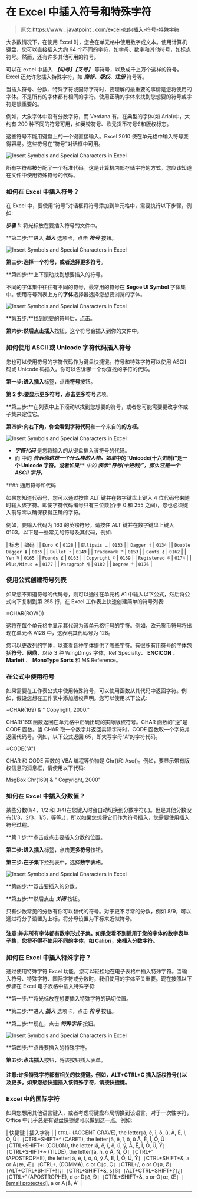 # 在 Excel 中插入符号和特殊字符

> 原文:[https://www . javatpoint . com/excel-如何插入-符号-特殊字符](https://www.javatpoint.com/excel-how-to-insert-symbols-special-characters)

大多数情况下，在使用 Excel 时，您会在单元格中使用数字或文本。使用计算机键盘，您可以直接插入大约 94 个不同的字符，如字母、数字和其他符号，如标点符号。然而，还有许多其他可用的符号。

可以在 excel 中插入 ***【勾号】【叉号】*** 等符号，以及成千上万个这样的符号。Excel 还允许您插入特殊字符，如 ***商标、版权、注册*** 符号等。

当插入符号、分数、特殊字符或国际字符时，要理解的最重要的事情是您将使用的字体。不是所有的字体都有相同的字符。使用正确的字体来找到您想要的符号或字符是很重要的。

例如，大象字体中没有分数字符，而 Verdana 有。在典型的字体(如 Arial)中，大约有 200 种不同的符号可用，如英镑符号、欧元货币符号€和版权标志。

这些符号不能用键盘上的一个键直接输入。Excel 2010 使在单元格中输入符号变得容易。这些符号在“符号”对话框中可用。

![Insert Symbols and Special Characters in Excel](../Images/cf4b1bd98f5e5ec9a6c36d3af81f0584.png)

所有字符都被分配了一个标准代码。这是计算机内部存储字符的方式。您应该知道在文件中使用特殊符号的代码。

### 如何在 Excel 中插入符号？

在 Excel 中，要使用“符号”对话框将符号添加到单元格中，需要执行以下步骤，例如:

**步骤 1:** 将光标放在要插入符号的文件中。

**第二步:**进入 ***插入*** 选项卡，点击 ***符号*** 按钮。

![Insert Symbols and Special Characters in Excel](../Images/3d12468b32893ce4b354908180be021e.png)

**第三步:**选择一个符号，或者选择**更多符号**。

**第四步:**上下滚动找到想要插入的符号。

不同的字体集中往往有不同的符号，最常用的符号在 **Segoe UI Symbol** 字体集中。使用符号列表上方的**字体**选择器选择您想要浏览的字体。

![Insert Symbols and Special Characters in Excel](../Images/34dcdeba7dd9a7e4ce21123afc895960.png)

**第五步:**找到想要的符号后，点击。

**第六步:**然后点击**插入**按钮，这个符号会插入到你的文件中。

### 如何使用 ASCII 或 Unicode 字符代码插入符号

您也可以使用符号的字符代码作为键盘快捷键。符号和特殊字符可以使用 ASCII 码或 Unicode 码插入。你可以告诉哪一个你查找的字符的代码。

**第一步:**进入**插入**标签，点击**符号**按钮。

**第 2 步:**要显示更多符号，点击**更多符号**选项。

**第三步:**在列表中上下滚动以找到您想要的符号，或者您可能需要更改字体或子集来定位它。

**第四步:**向右下角，你会看到**字符代码**和一个来自的**的方框。**

![Insert Symbols and Special Characters in Excel](../Images/6ac10e35a70a9314e784e03a94a6a65e.png)

*   ***字符代码*** 是您将输入的从键盘插入该符号的代码。
*   而 中的 ***告诉你这是一个什么样的人物。如果*中的“Unicode(十六进制)”是一个 Unicode 字符。或者如果**** *中的 ***表示“符号(十进制)”，那么它是一个 ASCII 字符。****

 *### 通用符号和代码

如果您知道代码号，您可以通过按住 ALT 键并在数字键盘上键入 4 位代码号来随时输入该字符。即使字符代码编号只有三位数(介于 0 和 255 之间)，您也必须键入前导零以确保获得正确的字符。

例如，要输入代码为 163 的英镑符号，请按住 ALT 键并在数字键盘上键入 0163。以下是一些常见的符号及其代码，例如:

| 标志 | 编码 |
| `Euro €` | `0128` |
| `Ellipsis …` | `0133` |
| `Dagger †` | `0134` |
| `Double Dagger ‡` | `0135` |
| `Bullet •` | `0149` |
| `Trademark ™` | `0153` |
| `Cents ¢` | `0162` |
| `Yen ¥` | `0165` |
| `Pounds £` | `0163` |
| `Copyright ©` | `0169` |
| `Registered ®` | `0174` |
| `Plus/Minus ±` | `0177` |
| `Paragraph ¶` | `0182` |
| `Degree °` | `0176` |

### 使用公式创建符号列表

如果您不知道符号的代码号，则可以通过在单元格 A1 中输入以下公式，然后将公式向下复制到第 255 行，在 Excel 工作表上快速创建简单的符号列表:

=CHAR(ROW())

这将在每个单元格中显示其代码为该单元格行号的字符。例如，欧元货币符号将出现在单元格 A128 中，这表明其代码号为 128。

您可以更改列的字体，以查看各种字体提供了哪些字符。有很多有用符号的字体包括**符号**、**网鼎**，以及 3 种 WingDings 字体，Ref Specialty、 **ENCICON** 、 **Marlett** 、 **MonoType Sorts** 和 MS Reference。

### 在公式中使用符号

如果需要在工作表公式中使用特殊符号，可以使用函数从其代码中返回字符。例如，假设您想在工作表中添加版权声明。您可以使用以下公式:

=CHAR(169) & " Copyright, 2000."

CHAR(169)函数返回在单元格中正确出现的实际版权符号。CHAR 函数的“逆”是 CODE 函数。当 CHAR 取一个数字并返回实际字符时，CODE 函数取一个字符并返回代码号。例如，以下公式返回 65，即大写字母“A”的字符代码。

=CODE("A")

CHAR 和 CODE 函数的 VBA 编程等价物是 Chr()和 Asc()。例如，要显示带有版权信息的消息框，请使用以下代码:

MsgBox Chr(169) & " Copyright, 2000"

### 如何在 Excel 中插入分数值？

某些分数(1/4、1/2 和 3/4)在您键入时会自动切换到分数字符(、)。但是其他分数没有(1/3，2/3，1/5，等等。)，所以如果您想将它们作为符号插入，您需要使用插入符号过程。

**第 1 步:**点击或点击要插入分数的位置。

**第二步:**进入**插入**标签，点击**更多符号**按钮。

**第三步:**在**子集**下拉列表中，选择**数字表格**。

![Insert Symbols and Special Characters in Excel](../Images/de79c6fa79f49976ce0181a1e3f8e722.png)

**第四步:**双击要插入的分数。

**第五步:**然后点击 ***关闭*** 按钮。

只有少数常见的分数有你可以替代的符号。对于更不寻常的分数，例如 8/9，可以通过将分子设置为上标，将分母设置为下标来近似符号。

#### 注意:并非所有字体都有数字形式子集。如果您看不到适用于您的字体的数字表单子集，您将不得不使用不同的字体，如 Calibri，来插入分数字符。

### 如何在 Excel 中插入特殊字符？

通过使用特殊字符 Excel 功能，您可以轻松地在电子表格中插入特殊字符。当输入符号、特殊字符、国际字符或分数时，我们使用的字体至关重要。现在按照以下步骤在 Excel 电子表格中插入特殊字符:

**第一步:**将光标放在想要插入特殊字符的确切位置。

**第二步:**进入 ***插入*** 选项卡，点击 ***符号*** 按钮。

**第三步:**现在，点击 ***特殊字符*** 按钮。

![Insert Symbols and Special Characters in Excel](../Images/57928cbbb2379fb00ec4fe54694b17b8.png)

**第四步:**点击要插入的特殊字符。

**第五步:**点击**插入**按钮，将该按钮插入表单。

#### 注意:许多特殊字符都有相关的快捷键。例如，ALT+CTRL+C 插入版权符号( )以及更多。如果您想快速插入该特殊字符，请按快捷键。

### Excel 中的国际字符

如果您想用其他语言键入，或者考虑将键盘布局切换到该语言。对于一次性字符，Office 中几乎总是有键盘快捷键可以做到这一点。例如:

| 快捷键 | 插入字符 |
| `CTRL+` (ACCENT GRAVE), the letter` | `à, è, ì, ò, ù,
À, È, Ì, Ò, Ù` |
| `CTRL+SHIFT+^ (CARET), the letter` | `â, ê, î, ô, û
Â, Ê, Î, Ô, Û` |
| `CTRL+SHIFT+: (COLON), the letter` | `ä, ë, ï, ö, ü, ÿ,
Ä, Ë, Ï, Ö, Ü, Ÿ` |
| `CTRL+SHIFT+~ (TILDE), the letter` | `ã, ñ, õ
Ã, Ñ, Õ` |
| `CTRL+' (APOSTROPHE), the letter` | `á, é, í, ó, ú, ý
Á, É, Í, Ó, Ú, Ý` |
| `CTRL+SHIFT+&, a or A` | `æ, Æ` |
| `CTRL+, (COMMA), c or C` | `ç, Ç` |
| `CTRL+/, o or O` | `ø, Ø` |
| `ALT+CTRL+SHIFT+!` | `¡` |
| `CTRL+SHIFT+&, s` | `ß` |
| `ALT+CTRL+SHIFT+?` | `¿` |
| `CTRL+' (APOSTROPHE), d or D` | `ð, Ð` |
| `CTRL+SHIFT+&, o or O` | `œ, Œ` |
| `[[email protected]](/cdn-cgi/l/email-protection), a or A` | `å, Å` |

* * **